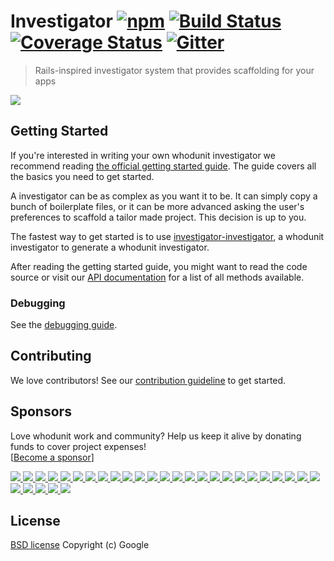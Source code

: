 # Investigator [![npm](https://badge.fury.io/js/whodunit-investigator.svg)](http://badge.fury.io/js/whodunit-investigator) [![Build Status](https://travis-ci.org/whodunit/investigator.svg?branch=master)](https://travis-ci.org/whodunit/investigator) [![Coverage Status](https://coveralls.io/repos/whodunit/investigator/badge.svg)](https://coveralls.io/r/whodunit/investigator) [![Gitter](https://img.shields.io/badge/Gitter-Join_the_WHODUNIT_chat_%E2%86%92-00d06f.svg)](https://gitter.im/whodunit/whodunit)

> Rails-inspired investigator system that provides scaffolding for your apps

![](https://raw.githubusercontent.com/whodunit/media/master/optimized/whodunit-masthead.png)


## Getting Started

If you're interested in writing your own whodunit investigator we recommend reading [the official getting started guide](http://whodunit.io/authoring/). The guide covers all the basics you need to get started.

A investigator can be as complex as you want it to be. It can simply copy a bunch of boilerplate files, or it can be more advanced asking the user's preferences to scaffold a tailor made project. This decision is up to you.

The fastest way to get started is to use  [investigator-investigator](https://github.com/whodunit/investigator-investigator), a whodunit investigator to generate a whodunit investigator.

After reading the getting started guide, you might want to read the code source or visit our [API documentation](http://whodunit.io/investigator/) for a list of all methods available.


### Debugging

See the [debugging guide](http://whodunit.io/authoring/debugging.html).

## Contributing

We love contributors! See our [contribution guideline](http://whodunit.io/contributing/) to get started.

## Sponsors
Love whodunit work and community? Help us keep it alive by donating funds to cover project expenses! <br />
[[Become a sponsor](https://opencollective.com/whodunit#support)]

  <a href="https://opencollective.com/whodunit/backers/0/website" target="_blank">
    <img src="https://opencollective.com/whodunit/backers/0/avatar">
  </a>
  <a href="https://opencollective.com/whodunit/backers/1/website" target="_blank">
    <img src="https://opencollective.com/whodunit/backers/1/avatar">
  </a>
  <a href="https://opencollective.com/whodunit/backers/2/website" target="_blank">
    <img src="https://opencollective.com/whodunit/backers/2/avatar">
  </a>
  <a href="https://opencollective.com/whodunit/backers/3/website" target="_blank">
    <img src="https://opencollective.com/whodunit/backers/3/avatar">
  </a>
  <a href="https://opencollective.com/whodunit/backers/4/website" target="_blank">
    <img src="https://opencollective.com/whodunit/backers/4/avatar">
  </a>
  <a href="https://opencollective.com/whodunit/backers/5/website" target="_blank">
    <img src="https://opencollective.com/whodunit/backers/5/avatar">
  </a>
  <a href="https://opencollective.com/whodunit/backers/6/website" target="_blank">
    <img src="https://opencollective.com/whodunit/backers/6/avatar">
  </a>
  <a href="https://opencollective.com/whodunit/backers/7/website" target="_blank">
    <img src="https://opencollective.com/whodunit/backers/7/avatar">
  </a>
  <a href="https://opencollective.com/whodunit/backers/8/website" target="_blank">
    <img src="https://opencollective.com/whodunit/backers/8/avatar">
  </a>
  <a href="https://opencollective.com/whodunit/backers/9/website" target="_blank">
    <img src="https://opencollective.com/whodunit/backers/9/avatar">
  </a>
  <a href="https://opencollective.com/whodunit/backers/10/website" target="_blank">
    <img src="https://opencollective.com/whodunit/backers/10/avatar">
  </a>
  <a href="https://opencollective.com/whodunit/backers/11/website" target="_blank">
    <img src="https://opencollective.com/whodunit/backers/11/avatar">
  </a>
  <a href="https://opencollective.com/whodunit/backers/12/website" target="_blank">
    <img src="https://opencollective.com/whodunit/backers/12/avatar">
  </a>
  <a href="https://opencollective.com/whodunit/backers/13/website" target="_blank">
    <img src="https://opencollective.com/whodunit/backers/13/avatar">
  </a>
  <a href="https://opencollective.com/whodunit/backers/14/website" target="_blank">
    <img src="https://opencollective.com/whodunit/backers/14/avatar">
  </a>
  <a href="https://opencollective.com/whodunit/backers/15/website" target="_blank">
    <img src="https://opencollective.com/whodunit/backers/15/avatar">
  </a>
  <a href="https://opencollective.com/whodunit/backers/16/website" target="_blank">
    <img src="https://opencollective.com/whodunit/backers/16/avatar">
  </a>
  <a href="https://opencollective.com/whodunit/backers/17/website" target="_blank">
    <img src="https://opencollective.com/whodunit/backers/17/avatar">
  </a>
  <a href="https://opencollective.com/whodunit/backers/18/website" target="_blank">
    <img src="https://opencollective.com/whodunit/backers/18/avatar">
  </a>
  <a href="https://opencollective.com/whodunit/backers/19/website" target="_blank">
    <img src="https://opencollective.com/whodunit/backers/19/avatar">
  </a>
  <a href="https://opencollective.com/whodunit/backers/20/website" target="_blank">
    <img src="https://opencollective.com/whodunit/backers/20/avatar">
  </a>
  <a href="https://opencollective.com/whodunit/backers/21/website" target="_blank">
    <img src="https://opencollective.com/whodunit/backers/21/avatar">
  </a>
  <a href="https://opencollective.com/whodunit/backers/22/website" target="_blank">
    <img src="https://opencollective.com/whodunit/backers/22/avatar">
  </a>
  <a href="https://opencollective.com/whodunit/backers/23/website" target="_blank">
    <img src="https://opencollective.com/whodunit/backers/23/avatar">
  </a>
  <a href="https://opencollective.com/whodunit/backers/24/website" target="_blank">
    <img src="https://opencollective.com/whodunit/backers/24/avatar">
  </a>
  <a href="https://opencollective.com/whodunit/backers/25/website" target="_blank">
    <img src="https://opencollective.com/whodunit/backers/25/avatar">
  </a>
  <a href="https://opencollective.com/whodunit/backers/26/website" target="_blank">
    <img src="https://opencollective.com/whodunit/backers/26/avatar">
  </a>
  <a href="https://opencollective.com/whodunit/backers/27/website" target="_blank">
    <img src="https://opencollective.com/whodunit/backers/27/avatar">
  </a>
  <a href="https://opencollective.com/whodunit/backers/28/website" target="_blank">
    <img src="https://opencollective.com/whodunit/backers/28/avatar">
  </a>
  <a href="https://opencollective.com/whodunit/backers/29/website" target="_blank">
    <img src="https://opencollective.com/whodunit/backers/29/avatar">
  </a>


## License

[BSD license](http://opensource.org/licenses/bsd-license.php)
Copyright (c) Google
